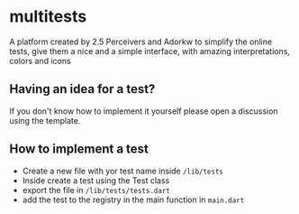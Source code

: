 # multitests

A platform created by 2.5 Perceivers and Adorkw to simplify the online tests, give them a nice and a simple interface, with amazing interpretations, colors and icons

## Having an idea for a test?

If you don't know how to implement it yourself please open a discussion using the template.

## How to implement a test

- Create a new file with yor test name inside `/lib/tests`
- Inside create a test using the Test class
- export the file in `/lib/tests/tests.dart`
- add the test to the registry in the main function in `main.dart`